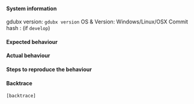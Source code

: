 #### System information

gdubx version: `gdubx version`
OS & Version: Windows/Linux/OSX
Commit hash : (if `develop`)

#### Expected behaviour

#### Actual behaviour

#### Steps to reproduce the behaviour

#### Backtrace

```
[backtrace]
```
